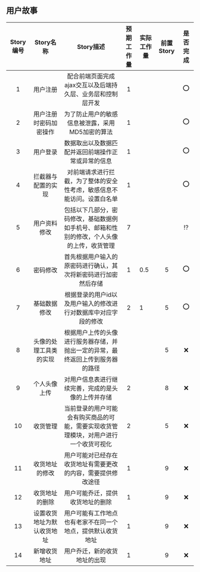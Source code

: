 ## 用户故事

| Story编号 |         Story名称          |                          Story描述                           | 预期工作量 | 实际工作量 | 前置Story |   是否完成    |
| :-------: | :------------------------: | :----------------------------------------------------------: | :--------: | ---------- | :-------: | :-----------: |
|     1     |          用户注册          |  配合前端页面完成ajax交互以及后端持久层、业务层和控制层开发  |     1      |            |           |      :o:      |
|     2     |   用户注册时密码加密操作   |       为了防止用户的敏感信息被泄露，采用MD5加密的算法        |     1      |            |           |      :o:      |
|     3     |          用户登录          |      数据取出以及数据匹配并返回前端操作正常或异常的信息      |     1      |            |           |      :o:      |
|     4     |     拦截器与配置的实现     | 对前端请求进行拦截，为了整体的安全性考虑，敏感信息不能访问。设置白名单 |     1      |            |           |      :o:      |
|     5     |        用户资料修改        | 包括以下几部分，密码修改，基础数据例如手机号、邮箱和性别的修改，个人头像的上传，收货管理 |     7      |            |           | :interrobang: |
|     6     |          密码修改          | 首先根据用户输入的原密码进行确认，其次将新密码进行加密然后存储 |     1      | 0.5        |     5     |      :o:      |
|     7     |        基础数据修改        | 根据登录的用户id以及用户输入的修改进行对数据库中对应字段的修改 |     2      | 1          |     5     |      :o:      |
|     8     |   头像的处理工具类的实现   | 根据用户上传的头像进行服务器存储，并抛出一定的异常，最终返回上传到服务器的路径 |            |            |     5     |      :x:      |
|     9     |        个人头像上传        |      对用户信息表进行继续完善，完成的是头像的上传并存储      |     2      |            |     8     |      :x:      |
|    10     |          收货管理          | 当前登录的用户可能会有购买商品的可能，需要实现收货管理模块，对用户进行一个收货可视化 |     2      |            |     5     |      :x:      |
|    11     |       收货地址的修改       | 用户可能对已经存在收货地址有需要更改的内容，需要提供修改途径 |     1      |            |     9     |      :x:      |
|    12     |       收货地址的删除       |               用户可能乔迁，提供收货地址的删除               |     1      |            |     9     |      :x:      |
|    13     | 设置收货地址为默认收货地址 |  用户可能有工作地点也有老家不在同一个地点，提供默认收货地址  |     1      |            |     9     |      :x:      |
|    14     |        新增收货地址        |                 用户乔迁，新的收货地址的出现                 |     1      |            |     9     |      :x:      |

